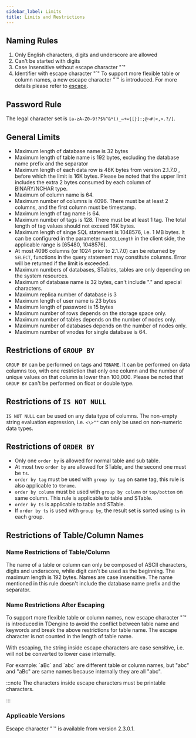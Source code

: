 ```yaml
---
sidebar_label: Limits
title: Limits and Restrictions
---
```


## Naming Rules

1. Only English characters, digits and underscore are allowed
2. Can't be started with digits
3. Case Insensitive without escape character "\`"
4. Identifier with escape character "\`"
   To support more flexible table or column names, a new escape character "\`" is introduced. For more details please refer to [escape](/taos-sql/escape).

## Password Rule

The legal character set is `[a-zA-Z0-9!?$%^&*()_–+={[}]:;@~#|<,>.?/]`.

## General Limits

- Maximum length of database name is 32 bytes
- Maximum length of table name is 192 bytes, excluding the database name prefix and the separator
- Maximum length of each data row is 48K bytes from version 2.1.7.0 , before which the limit is 16K bytes. Please be noted that the upper limit includes the extra 2 bytes consumed by each column of BINARY/NCHAR type.
- Maximum of column name is 64.
- Maximum number of columns is 4096. There must be at least 2 columns, and the first column must be timestamp.
- Maximum length of tag name is 64.
- Maximum number of tags is 128. There must be at least 1 tag. The total length of tag values should not exceed 16K bytes.
- Maximum length of singe SQL statement is 1048576, i.e. 1 MB bytes. It can be configured in the parameter `maxSQLLength` in the client side, the applicable range is [65480, 1048576].
- At most 4096 columns (or 1024 prior to 2.1.7.0) can be returned by `SELECT`, functions in the query statement may constitute columns. Error will be returned if the limit is exceeded.
- Maximum numbers of databases, STables, tables are only depending on the system resources.
- Maximum of database name is 32 bytes, can't include "." and special characters.
- Maximum replica number of database is 3
- Maximum length of user name is 23 bytes
- Maximum length of password is 15 bytes
- Maximum number of rows depends on the storage space only.
- Maximum number of tables depends on the number of nodes only.
- Maximum number of databases depends on the number of nodes only.
- Maximum number of vnodes for single database is 64.

## Restrictions of `GROUP BY`

`GROUP BY` can be performed on tags and `TBNAME`. It can be performed on data columns too, with one restriction that only one column and the number of unique values on that column is lower than 100,000. Please be noted that `GROUP BY` can't be performed on float or double type.

## Restrictions of `IS NOT NULL`

`IS NOT NULL` can be used on any data type of columns. The non-empty string evaluation expression, i.e. `<\>""` can only be used on non-numeric data types.

## Restrictions of `ORDER BY`

- Only one `order by` is allowed for normal table and sub table.
- At most two `order by` are allowed for STable, and the second one must be `ts`.
- `order by tag` must be used with `group by tag` on same tag, this rule is also applicable to `tbname`.
- `order by column` must be used with `group by column` or `top/bottom` on same column. This rule is applicable to table and STable.
- `order by ts` is applicable to table and STable.
- If `order by ts` is used with `group by`, the result set is sorted using `ts` in each group.

## Restrictions of Table/Column Names

### Name Restrictions of Table/Column

The name of a table or column can only be composed of ASCII characters, digits and underscore, while digit can't be used as the beginning. The maximum length is 192 bytes. Names are case insensitive. The name mentioned in this rule doesn't include the database name prefix and the separator.

### Name Restrictions After Escaping

To support more flexible table or column names, new escape character "`" is introduced in TDengine to avoid the conflict between table name and keywords and break the above restrictions for table name. The escape character is not counted in the length of table name.

With escaping, the string inside escape characters are case sensitive, i.e. will not be converted to lower case internally.

For example:
\`aBc\` and \`abc\` are different table or column names, but "abc" and "aBc" are same names because internally they are all "abc".

:::note
The characters inside escape characters must be printable characters.

:::

### Applicable Versions

Escape character "\`" is available from version 2.3.0.1.
